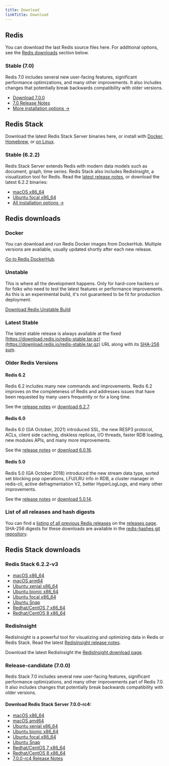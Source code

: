 ```yaml
---
title: Download
linkTitle: Download
---
```

<div class="inner-content">
<div id="download-redis">

## Redis

You can download the last Redis source files here. For additional options, see the [Redis downloads](#redis-downloads) section below.

### Stable (7.0)

Redis 7.0 includes several new user-facing features, significant performance optimizations, and many other improvements. It also includes changes that potentially break backwards compatibility with older versions.

* [Download 7.0.0](https://github.com/redis/redis/archive/7.0.0.tar.gz)
* [7.0 Release Notes](https://raw.githubusercontent.com/redis/redis/7.0/00-RELEASENOTES)
* [More installation options ->](#redis-downloads)

</div>

<div id="download-redis-stack">

## Redis Stack

Download the latest Redis Stack Server binaries here, or install with [Docker](/docs/stack/get-started/install/docker), [Homebrew](/docs/stack/get-started/install/mac-os), or [on Linux](/docs/stack/get-started/install/linux).

### Stable (6.2.2)

Redis Stack Server extends Redis with modern data models such as document, graph, time series. Redis Stack also includes RedisInsight, a visualization tool for Redis. Read the [latest release notes](https://github.com/redis-stack/redis-stack/releases/tag/v6.2.2-v3), or download the latest 6.2.2 binaries:

* [macOS x86_64](https://redismodules.s3.amazonaws.com/redis-stack/redis-stack-server-6.2.2-v3.catalina.x86_64.zip)
* [Ubuntu focal x86_64](https://redismodules.s3.amazonaws.com/redis-stack/redis-stack-server-6.2.2-v3.focal.x86_64.tar.gz)
* [All installation options ->](#redis-stack-downloads)
</div>

<div id="download-redis-options">

## Redis downloads

### Docker

You can download and run Redis Docker images from DockerHub. Multiple versions are available, usually updated shortly after each new release.

[Go to Redis DockerHub](https://hub.docker.com/_/redis).

### Unstable

This is where all the development happens. Only for hard-core hackers or for folks who need to test the latest features or performance improvements. As this is an experimental build, it's not guaranteed to be fit for production deployment.

[Download Redis Unstable Build](https://github.com/redis/redis/archive/unstable.tar.gz)

### Latest Stable

The latest stable release is always available at the fixed [https://download.redis.io/redis-stable.tar.gz](https://download.redis.io/redis-stable.tar.gz) URL along with its [SHA-256 sum](https://download.redis.io/redis-stable.tar.gz.SHA256SUM).

### Older Redis Versions

#### Redis 6.2

Redis 6.2 includes many new commands and improvements. Redis 6.2 improves on the completeness of Redis and addresses issues that have been requested by many users frequently or for a long time.

See the [release notes](https://raw.githubusercontent.com/redis/redis/6.2/00-RELEASENOTES) or [download 6.2.7](https://download.redis.io/releases/redis-6.2.7.tar.gz).

#### Redis 6.0

Redis 6.0 (GA October, 2021) introduced SSL, the new RESP3 protocol, ACLs, client side caching, diskless replicas, I/O threads, faster RDB loading, new modules APIs, and many more improvements.

See the [release notes](https://raw.githubusercontent.com/redis/redis/6.0/00-RELEASENOTES) or [download 6.0.16](https://download.redis.io/releases/redis-6.0.16.tar.gz).

#### Redis 5.0

Redis 5.0 (GA October 2018) introduced the new stream data type, sorted set blocking pop operations, LFU/LRU info in RDB, a cluster manager in redis-cli, active defragmentation V2, better HyperLogLogs, and many other improvements.

See the [release notes](https://raw.githubusercontent.com/redis/redis/5.0/00-RELEASENOTES) or [download 5.0.14](https://download.redis.io/releases/redis-5.0.14.tar.gz).

### List of all releases and hash digests

You can find a [listing of all previous Redis releases](https://download.redis.io/releases/) on the [releases page](https://download.redis.io/releases/). SHA-256 digests for these downloads are available in the [redis-hashes git repository](https://github.com/redis/redis-hashes/).

</div>
</div>

<div id="download-redis-stack-options">
<div class="inner-content">

## Redis Stack downloads

### Redis Stack 6.2.2-v3

* [macOS x86_64](https://redismodules.s3.amazonaws.com/redis-stack/redis-stack-server-6.2.2-v3.catalina.x86_64.zip)
* [macOS arm64](https://redismodules.s3.amazonaws.com/redis-stack/redis-stack-server-6.2.2-v3.monterey.arm64.zip)
* [Ubuntu xenial x86_64](https://redismodules.s3.amazonaws.com/redis-stack/redis-stack-server-6.2.2-v3.xenial.x86_64.tar.gz)
* [Ubuntu bionic x86_64](https://redismodules.s3.amazonaws.com/redis-stack/redis-stack-server-6.2.2-v3.bionic.x86_64.tar.gz)
* [Ubuntu focal x86_64](https://redismodules.s3.amazonaws.com/redis-stack/redis-stack-server-6.2.2-v3.focal.x86_64.tar.gz)
* [Ubuntu Snap](https://redismodules.s3.amazonaws.com/redis-stack/redis-stack-server-6.2.2-v3.x86_64.snap)
* [Redhat/CentOS 7 x86_64](https://redismodules.s3.amazonaws.com/redis-stack/redis-stack-server-6.2.2-v3.rhel7.x86_64.tar.gz)
* [Redhat/CentOS 8 x86_64](https://redismodules.s3.amazonaws.com/redis-stack/redis-stack-server-6.2.2-v3.rhel8.x86_64.tar.gz)

### RedisInsight

RedisInsight is a powerful tool for visualizing and optimizing data in Redis or Redis Stack. Read the latest [RedisInsight release notes](https://docs.redis.com/staging/release-ri-v3.0/ri/release-notes/).

Download the latest RedisInsight the [RedisInsight download page](https://redis.com/redis-enterprise/redis-insight/).

### Release-candidate (7.0.0)

Redis Stack 7.0 includes several new user-facing features, significant performance optimizations, and many other improvements part of Redis 7.0. It also includes changes that potentially break backwards compatibility with older versions.

#### Download Redis Stack Server 7.0.0-rc4:

* [macOS x86_64](https://redismodules.s3.amazonaws.com/redis-stack/redis-stack-server-7.0.0-RC4.catalina.x86_64.zip)
* [macOS amd64](https://redismodules.s3.amazonaws.com/redis-stack/redis-stack-server-7.0.0-RC4.monterey.arm64.zip)
* [Ubuntu xenial x86_64](https://redismodules.s3.amazonaws.com/redis-stack/redis-stack-server-7.0.0-RC4.xenial.x86_64.tar.gz)
* [Ubuntu bionic x86_64](https://redismodules.s3.amazonaws.com/redis-stack/redis-stack-server-7.0.0-RC4.bionic.x86_64.tar.gz)
* [Ubuntu focal x86_64](https://redismodules.s3.amazonaws.com/redis-stack/redis-stack-server-7.0.0-RC4.focal.x86_64.tar.gz)
* [Ubuntu Snap](https://redismodules.s3.amazonaws.com/redis-stack/redis-stack-server-7.0.0-RC4.x86_64.snap)
* [Redhat/CentOS 7 x86_64](https://redismodules.s3.amazonaws.com/redis-stack/redis-stack-server-7.0.0-RC4.rhel7.x86_64.tar.gz)
* [Redhat/CentOS 8 x86_64](https://redismodules.s3.amazonaws.com/redis-stack/redis-stack-server-7.0.0-RC4.rhel8.x86_64.tar.gz)
* [7.0.0-rc4 Release Notes](https://github.com/redis-stack/redis-stack/releases/tag/7.0.0-rc4)
</div>
</div>

